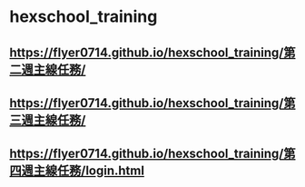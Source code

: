 # hexschool_training
## https://flyer0714.github.io/hexschool_training/第二週主線任務/

## https://flyer0714.github.io/hexschool_training/第三週主線任務/

## https://flyer0714.github.io/hexschool_training/第四週主線任務/login.html